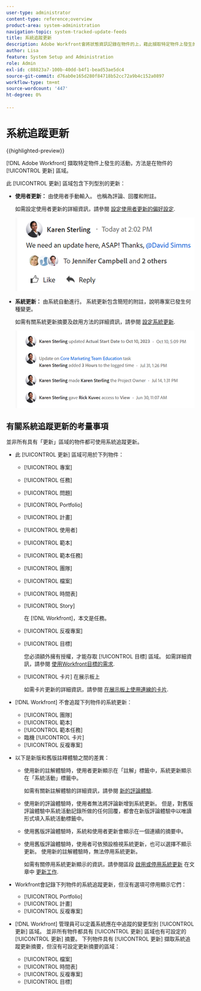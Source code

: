 ```yaml
---
user-type: administrator
content-type: reference;overview
product-area: system-administration
navigation-topic: system-tracked-update-feeds
title: 系統追蹤更新
description: Adobe Workfront會將狀態資訊記錄在物件的上，藉此擷取特定物件上發生的活動 [!UICONTROL 更新] 區域。
author: Lisa
feature: System Setup and Administration
role: Admin
exl-id: c88823a7-100b-40dd-b4f1-bead53ae5dc4
source-git-commit: d76ab0e165d280f84718b52cc72a9b4c152a0897
workflow-type: tm+mt
source-wordcount: '447'
ht-degree: 0%

---
```


# 系統追蹤更新

{{highlighted-preview}}

<!--remove new experience and legacy notes when we remove legacy in the UI - Jan 24???-->

[!DNL Adobe Workfront] 擷取特定物件上發生的活動，方法是在物件的 [!UICONTROL 更新] 區域。

此 [!UICONTROL 更新] 區域包含下列型別的更新：

* **使用者更新：** 由使用者手動輸入。 也稱為評論、回覆和附註。

  如需設定使用者更新的詳細資訊，請參閱 [設定使用者更新的偏好設定](../../../administration-and-setup/set-up-workfront/system-tracked-update-feeds/configure-preferences-user-updates.md).

  ![](assets/updates-qs-350x125.png)

* **系統更新：** 由系統自動進行。 系統更新包含簡短的附註，說明專案已發生何種變更。

  如需有關系統更新摘要及啟用方法的詳細資訊，請參閱 [設定系統更新](../../../administration-and-setup/set-up-workfront/system-tracked-update-feeds/configure-system-updates.md).

  ![](assets/system-updates-example-unified-stream.png)

  <!--
  DRAFTED IN FLARE:
  Timestamps for system updates are based on your operating system's timezone.
  
  -->

## 有關系統追蹤更新的考量事項

並非所有具有「更新」區域的物件都可使用系統追蹤更新。

* 此 [!UICONTROL 更新] 區域可用於下列物件：

   * [!UICONTROL 專案]
   * [!UICONTROL 任務]
   * [!UICONTROL 問題]
   * [!UICONTROL Portfolio]
   * [!UICONTROL 計畫]
   * [!UICONTROL 使用者]
   * [!UICONTROL 範本]
   * [!UICONTROL 範本任務]
   * [!UICONTROL 團隊]
   * [!UICONTROL 檔案]
   * [!UICONTROL 時間表]
   * [!UICONTROL Story]

     在 [!DNL Workfront]，本文是任務。
   * [!UICONTROL 反複專案]
   * [!UICONTROL 目標]

     您必須額外擁有授權，才能存取 [!UICONTROL 目標] 區域。 如需詳細資訊，請參閱 [使用Workfront目標的需求](../../../workfront-goals/goal-management/access-needed-for-wf-goals.md).
   * [!UICONTROL 卡片] 在展示板上

     如需卡片更新的詳細資訊，請參閱 [在展示板上使用連線的卡片](../../../agile/get-started-with-boards/connected-cards.md).

* [!DNL Workfront] 不會追蹤下列物件的系統更新：

   * [!UICONTROL 團隊]
   * [!UICONTROL 範本]
   * [!UICONTROL 範本任務]
   * 臨機 [!UICONTROL 卡片]
   * [!UICONTROL 反複專案]


<!--hiding this bit because this is not true, at this time (August 2023). Users with a Work or Review license can see system updates by default as well.

Your [!DNL Workfront] license determines whether system updates display by default in the [!UICONTROL Updates] area of objects. [!DNL Workfront] users with a [!UICONTROL Plan] license have system updates displayed in the [!UICONTROL Updates] area by default. However, users can filter out system updates, as described in the [Enable or disable system updates](../../../workfront-basics/updating-work-items-and-viewing-updates/update-work.md#enable) section in [Update work](../../../workfront-basics/updating-work-items-and-viewing-updates/update-work.md). All other [!DNL Workfront] licenses filter system updates by default.
-->

* 以下是新版和舊版註釋體驗之間的差異：

   * 使用新的註解體驗時，使用者更新顯示在「註解」標籤中，系統更新顯示在「系統活動」標籤中。

     如需有關新註解體驗的詳細資訊，請參閱 [新的評論體驗](../../../product-announcements/betas/new-commenting-experience-beta/unified-commenting-experience.md).

   * <span class="preview">使用新的評論體驗時，使用者無法將評論新增到系統更新。 但是，對舊版評論體驗中系統活動記錄所做的任何回覆，都會在新版評論體驗中以唯讀形式填入系統活動標籤中。</span>
   * 使用舊版評論體驗時，系統和使用者更新會顯示在一個連續的摘要中。

   * 使用舊版評論體驗時，使用者可依預設檢視系統更新，也可以選擇不顯示更新。 使用新的註解體驗時，無法停用系統更新。

     如需有關停用系統更新顯示的資訊，請參閱區段 [啟用或停用系統更新](../../../workfront-basics/updating-work-items-and-viewing-updates/update-work.md#enable) 在文章中 [更新工作](../../../workfront-basics/updating-work-items-and-viewing-updates/update-work.md).

* Workfront會記錄下列物件的系統追蹤更新，但沒有選項可停用顯示它們：

   * [!UICONTROL Portfolio]
   * [!UICONTROL 計畫]
   * [!UICONTROL 反複專案]

* [!DNL Workfront] 管理員可以定義系統應在中追蹤的變更型別 [!UICONTROL 更新] 區域。 並非所有物件都具有 [!UICONTROL 更新] 區域也有可設定的 [!UICONTROL 更新] 摘要。 下列物件具有 [!UICONTROL 更新] 擷取系統追蹤更新摘要，但沒有可設定更新摘要的區域：

   * [!UICONTROL 檔案]
   * [!UICONTROL 時間表]
   * [!UICONTROL 反複專案]
   * [!UICONTROL 目標]


